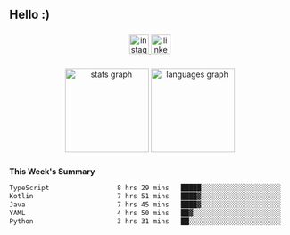 <h2 align="left">Hello :)</h2>

###

<div align="center">
  <a href="https://www.instagram.com/sebi.klaus/" target="_blank">
    <img src="https://img.shields.io/static/v1?message=Instagram&logo=instagram&label=&color=E4405F&logoColor=white&labelColor=&style=for-the-badge" height="35" alt="instagram logo"  />
  </a>
  <a href="https://www.linkedin.com/in/sebastian-klaus-3aa64720b/" target="_blank">
    <img src="https://img.shields.io/static/v1?message=LinkedIn&logo=linkedin&label=&color=0077B5&logoColor=white&labelColor=&style=for-the-badge" height="35" alt="linkedin logo"  />
  </a>
</div>

###

<div align="center">
  <img src="https://github-readme-stats.vercel.app/api?username=IYourSunshineI&hide_title=false&hide_rank=false&show_icons=true&include_all_commits=true&count_private=true&disable_animations=false&theme=dracula&locale=en&hide_border=false&order=1" height="150" alt="stats graph"  />
  <img src="https://github-readme-stats.vercel.app/api/top-langs?username=IYourSunshineI&locale=en&hide_title=false&layout=compact&card_width=320&langs_count=5&theme=dracula&hide_border=false&order=2" height="150" alt="languages graph"  />
</div>

###

**This Week's Summary**
<!--START_SECTION:waka-->

```txt
TypeScript                 8 hrs 29 mins   █████░░░░░░░░░░░░░░░░░░░░   19.80 %
Kotlin                     7 hrs 51 mins   ████▓░░░░░░░░░░░░░░░░░░░░   18.32 %
Java                       7 hrs 45 mins   ████▓░░░░░░░░░░░░░░░░░░░░   18.10 %
YAML                       4 hrs 50 mins   ██▓░░░░░░░░░░░░░░░░░░░░░░   11.29 %
Python                     3 hrs 31 mins   ██░░░░░░░░░░░░░░░░░░░░░░░   08.25 %
```

<!--END_SECTION:waka-->
